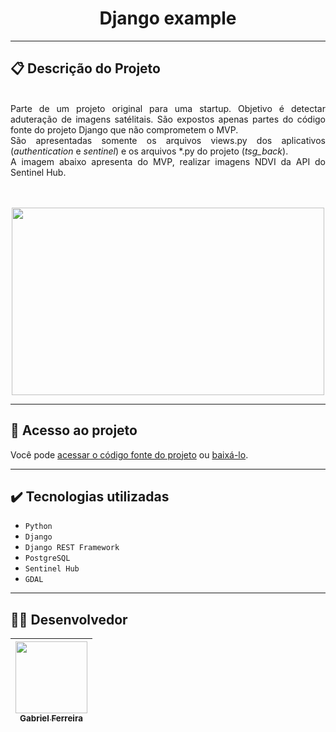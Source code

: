 <h1 align="center">Django example </h1>

<hr>

## 📋 Descrição do Projeto

<p align="justify">
    <br>
        Parte de um projeto original para uma startup. Objetivo é detectar aduteração de imagens satélitais. São expostos apenas partes do código fonte do projeto  Django que não comprometem o MVP. 
    <br> 
        São apresentadas somente os arquivos views.py dos aplicativos (<em>authentication</em> e <em>sentinel</em>) e os arquivos *.py do projeto (<em>tsg_back</em>).
    <br>
        A imagem abaixo apresenta do MVP, realizar imagens NDVI da API do Sentinel Hub. <br>
    <br>
    <br>

</p>
<p align="center">
  <img src="https://user-images.githubusercontent.com/37443722/268345927-7535553e-e962-44a7-a042-9cb0259a4781.png" width="500" height="300"/>
</p>

<hr>

## 📁 Acesso ao projeto

Você pode [acessar o código fonte do projeto](https://github.com/GabesSeven/django-example/) ou [baixá-lo](https://github.com/GabesSeven/django-example/archive/refs/heads/main.zip).

<hr>

## ✔️ Tecnologias utilizadas

- ``Python``
- ``Django``
- ``Django REST Framework``
- ``PostgreSQL``
- ``Sentinel Hub``
- ``GDAL``

<hr>

## 🧑‍💻 Desenvolvedor

| [<img src="https://avatars.githubusercontent.com/u/37443722?v=4" width=115><br><sub>Gabriel Ferreira</sub>](https://github.com/GabesSeven)
| :---: 

